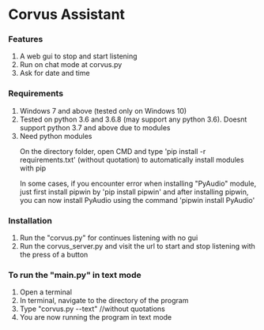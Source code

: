 <h1>Corvus Assistant</h1>

<h3> Features </h3>
<ol>
<li> A web gui to stop and start listening </li>
<li>Run on chat mode at corvus.py</li>
<li> Ask for date and time </li>
</ol>

<h3> Requirements </h3>

<ol>
<li>Windows 7 and above (tested only on Windows 10)</li>
<li>Tested on python 3.6 and 3.6.8 (may support any python 3.6). Doesnt support python 3.7 and above due to modules</li>
<li>Need python modules
<p>On the directory folder, open CMD and type 'pip install -r requirements.txt' (without quotation) to automatically install modules with pip</p></li>
  <p>In some cases, if you encounter error when installing "PyAudio" module, just first install pipwin by 'pip install pipwin' and after installing pipwin, you can now install PyAudio using the command 'pipwin install PyAudio' </p>
</ol>

<h3> Installation </h3>

<ol>
<li> Run the "corvus.py" for continues listening with no gui </li>
<li>Run the corvus_server.py and visit the url to start and stop listening with the press of a button</li>
</ol>

<h3> To run the "main.py" in text mode </h3>

<ol>
<li>Open a terminal </li>
<li>In terminal, navigate to the directory of the program</li>
<li>Type "corvus.py --text" //without quotations</li>
<li>You are now running the program in text mode</li>
</ol>
